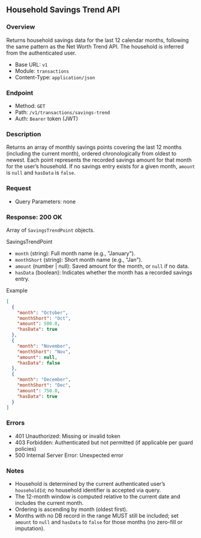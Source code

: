 ## Household Savings Trend API

### Overview

Returns household savings data for the last 12 calendar months, following the same pattern as the Net Worth Trend API. The household is inferred from the authenticated user.

- Base URL: `v1`
- Module: `transactions`
- Content-Type: `application/json`

### Endpoint

- Method: `GET`
- Path: `/v1/transactions/savings-trend`
- Auth: `Bearer` token (JWT)

### Description

Returns an array of monthly savings points covering the last 12 months (including the current month), ordered chronologically from oldest to newest. Each point represents the recorded savings amount for that month for the user’s household. If no savings entry exists for a given month, `amount` is `null` and `hasData` is `false`.

### Request

- Query Parameters: none

### Response: 200 OK

Array of `SavingsTrendPoint` objects.

SavingsTrendPoint

- `month` (string): Full month name (e.g., "January").
- `monthShort` (string): Short month name (e.g., "Jan").
- `amount` (number | null): Saved amount for the month, or `null` if no data.
- `hasData` (boolean): Indicates whether the month has a recorded savings entry.

Example

```json
[
  {
    "month": "October",
    "monthShort": "Oct",
    "amount": 500.0,
    "hasData": true
  },
  {
    "month": "November",
    "monthShort": "Nov",
    "amount": null,
    "hasData": false
  },
  {
    "month": "December",
    "monthShort": "Dec",
    "amount": 750.0,
    "hasData": true
  }
]
```

### Errors

- 401 Unauthorized: Missing or invalid token
- 403 Forbidden: Authenticated but not permitted (if applicable per guard policies)
- 500 Internal Server Error: Unexpected error

### Notes

- Household is determined by the current authenticated user’s `householdId`; no household identifier is accepted via query.
- The 12-month window is computed relative to the current date and includes the current month.
- Ordering is ascending by month (oldest first).
- Months with no DB record in the range MUST still be included; set `amount` to `null` and `hasData` to `false` for those months (no zero-fill or imputation).
